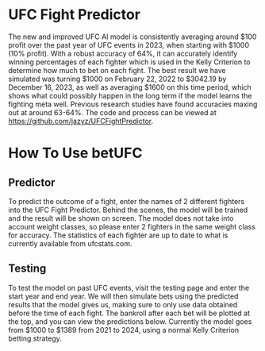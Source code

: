 # UFC Fight Predictor

The new and improved UFC AI model is consistently averaging around $100 profit over the past year of UFC events in 2023, when starting with $1000 (10% profit). With a robust accuracy of 64%, it can accurately identify winning percentages of each fighter which is used in the Kelly Criterion to determine how much to bet on each fight. The best result we have simulated was turning $1000 on February 22, 2022 to $3042.19 by December 16, 2023, as well as averaging $1600 on this time period, which shows what could possibly happen in the long term if the model learns the fighting meta well. Previous research studies have found accuracies maxing out at around 63-64%. The code and process can be viewed at https://github.com/jazyz/UFCFightPredictor.

# How To Use betUFC

## Predictor
To predict the outcome of a fight, enter the names of 2 different fighters into the UFC Fight Predictor. Behind the scenes, the model will be trained and the result will be shown on screen. The model does not take into account weight classes, so please enter 2 fighters in the same weight class for accuracy. The statistics of each fighter are up to date to what is currently available from ufcstats.com.

## Testing
To test the model on past UFC events, visit the testing page and enter the start year and end year. We will then simulate bets using the predicted results that the model gives us, making sure to only use data obtained before the time of each fight. The bankroll after each bet will be plotted at the top, and you can view the predictions below. Currently the model goes from $1000 to $1389 from 2021 to 2024, using a normal Kelly Criterion betting strategy.
